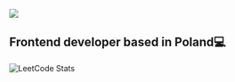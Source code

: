 ![](https://komarev.com/ghpvc/?username=Nurmukhamed7)
## Frontend developer based in Poland💻

![LeetCode Stats](https://leetcode.card.workers.dev/nurmukhamed7?theme=auto&font=source_code_pro&extension=null)
